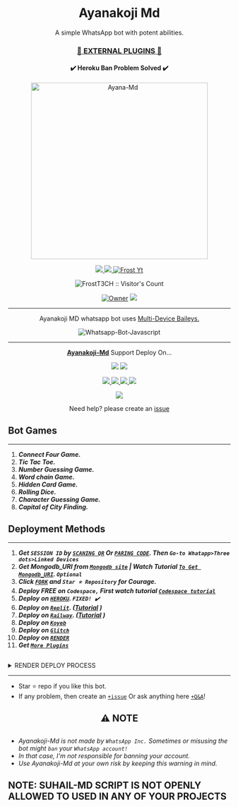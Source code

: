  <h1 align="center"> Ayanakoji Md </h1> 
<p align="center"> A simple WhatsApp bot with potent abilities. </p>

 
<h3 align="center"> <a href="https://github.com/FrostT3CH/Ayana-Md-Media">🍫 EXTERNAL PLUGINS 🍫</a></h3> 

<h4 align="center"> ✔️ Heroku Ban Problem Solved ✔️</h4> 


<p align="center">
  <a href="https://youtube.com/@suhailtechinfo">
    <img alt="Ayana-Md" height="400" src="/lib/assets/pk.jpg">
  </a>
</p>
    
   
   
<p align="center">
   <a href="https://github.com/FrostT3CH/Ayana_MD/fork">
    <img src="https://img.shields.io/github/forks/FrostT3CH/Ayana_MD?style=flat-square&logo=github&color=darkred">
   </a>
  <a href="https://github.com/FrostT3CH/Ayana_MD/stargazers"> 
     <img src="https://img.shields.io/github/stars/FrostT3CH/Ayana_MD?style=flat-square&logo=github&color=darkred">
 </a>



  <a aria-label="Ayana_MD is free to use" href="https://youtube.com/@suhailtechinfo" target="_blank">
    <img alt="Frost Yt" src="https://img.shields.io/youtube/channel/subscribers/UCU071AMRqcd5mfTdCgJFwPg" target="_blank" />
  </a>

</p>
<p align="center"><img src="https://profile-counter.glitch.me/{FrostT3CH}/count.svg" alt="FrostT3CH :: Visitor's Count" /></p>

<p align="center">

 <a href="https://github.com/FrostT3CH">
 <img title="Owner" src="https://img.shields.io/badge/FrostT3CH-darkred?style=flat-square&logo=github&label=owner"></a>
   <a href="https://github.com/FrostT3CH">
    <img src="https://img.shields.io/github/followers/FrostT3CH?style=flat-square&logo=github&color=darkred">
  </a>
  

 
 </p>





---




<p align="center"> Ayanakoji MD whatsapp bot uses
  <a href="https://github.com/adiwajshing/Baileys">Multi-Device Baileys.</a>
</p>
<p align="center">
  <img title="Whatsapp-Bot-Javascript" src="https://img.shields.io/badge/Javascript-363303?style=for-the-badge&logo=javascript&logoColor=c6c631"></img>
</p>

---

<p align="center">
  <a href="https://github.com/FrostT3CH/Ayana_MD"><b>Ayanakoji-Md</b></a> Support Deploy On...
</p>

<p align="center">
  <a href="https://github.com/FrostT3CH/Ayana_MD/blob/main/temp/deploy-on-vps.md"><img src="https://img.shields.io/badge/self hosting-3d1513?style=for-the-badge&logo=serverless&logoColor=FD5750"></a>
  <a href="https://suhail-web01.vercel.app/deploy?platform=railway"><img src="https://img.shields.io/badge/railway-3e164f?style=for-the-badge&logo=railway&logoColor=0B0D0E"></a>
</p>
<p align="center">
  <a href="https://suhail-web01.vercel.app/deploy?platform=heroku"> <img src="https://img.shields.io/badge/heroku-9d7acc?style=for-the-badge&logo=heroku&logoColor=430098"> </a>
  <a href="https://suhail-web01.vercel.app/deploy?platform=repl"  > <img src="https://img.shields.io/badge/replit-253c99?style=for-the-badge&logo=replit&logoColor=F26207"> </a>
  <a href="https://suhail-web01.vercel.app/deploy?platform=koyeb" > <img src="https://img.shields.io/badge/koyeb-033604?style=for-the-badge&logo=koyeb&logoColor=white">    </a>
 <a href="https://suhail-web01.vercel.app/deploy?platform=glitch" > <img src="https://img.shields.io/badge/glitch-033604?style=for-the-badge&logo=glitch&logoColor=darkred"></a>
</p>
<p align="center">
  <a href="https://youtu.be/3NdJb6_1cJM"><img src="https://img.shields.io/badge/CodeSpace-green?colorA=%23ff000&colorB=%23017e40&style=for-the-badge&logo=git&logoColor=white"></a>
</p>
<p align="center">Need help? please create an <a href="https://github.com/FrostT3CH/Ayana_MD/issues">issue</a></p>

 



## Bot Games
---
1. ***Connect Four Game.***
2.  ***Tic Tac Toe.***
3.  ***Number Guessing Game.***
4.  ***Word chain Game.***
5.  ***Hidden Card Game.***
6.  ***Rolling Dice.***
7.  ***Character Guessing Game.***
8.  ***Capital of City Finding.***
##


 




    
   
## Deployment Methods
---
1.  ***Get `SESSION ID` by [`SCANING QR`](https://suhail-md-vtsf.onrender.com/) Or [`PARING CODE`](https://suhail-md-vtsf.onrender.com/code). Then `Go-to Whatapp>Three dots>Linked Devices`***
2.  ***Get Mongodb_URI from [`Mongodb site`](https://www.mongodb.com/) | Watch Tutorial [`To Get Mongodb_URI`](https://youtu.be/4YEUtGlqkl4). `Optional`***
3.  ***Click [`FORK`](https://github.com/FrostT3CH/Ayana_MD/fork) and `Star ⭐ Repository` for Courage.***
4.  ***Deploy FREE on `Codespace,` First watch tutorial [`Codespace tutorial`](https://youtu.be/3NdJb6_1cJM)***
5.  ***Deploy on [`HEROKU`](https://suhail-web01.vercel.app/deploy?platform=suhail).  `FIXED! ✔️`***
6.  ***Deploy on [`Replit`](https://suhail-web01.vercel.app/deploy?platform=repl). ([Tutorial](https://youtu.be/hPXU9OjMryQ) )***
7.  ***Deploy on [`Railway`](https://suhail-web01.vercel.app/deploy?platform=railway). ([Tutorial](https://youtu.be/iGVdsK4qmcc) )***
8.  ***Deploy on [`Koyeb`](https://suhail-web01.vercel.app/deploy?platform=koyeb)***
9. ***Deploy on [`Glitch`](https://suhail-web01.vercel.app/deploy?platform=glitch)***
10. ***Deploy on [`RENDER`](https://suhail-web01.vercel.app/deploy?on=render)***
10. ***Get [`More Plugins`](https://github.com/FrostT3CH/Ayana-Md-Media)***
##

 <details close>
<summary>RENDER DEPLOY PROCESS</summary>
   
    1: Click "NEW".
    2: Select "Web Service".
    3: Click "Build and deploy from a Git repository".
    4: Now Choose this forked git repo from list.
    5: And JUST CLICK "Connect". 
   </details>


---


- Star ⭐ repo if you like this bot.
- If any problem, then create an [`+issue`](https://github.com/FrostT3CH/Ayana_MD/issues/new) Or ask anything here [`+Q&A`](https://github.com/FrostT3CH/Ayana_MD/discussions/new?category=q-a)!




<h2 align="center"> ⚠️ NOTE  </h2>

   
## 

- *Ayanakoji-Md is not made by `WhatsApp Inc.` Sometimes or misusing the bot might `ban` your `WhatsApp account!`*
- *In that case, I'm not responsible for banning your account.*
- *Use Ayanakoji-Md at your own risk by keeping this warning in mind.*



## NOTE: SUHAIL-MD SCRIPT IS NOT OPENLY ALLOWED TO USED IN ANY OF YOUR PROJECTS
